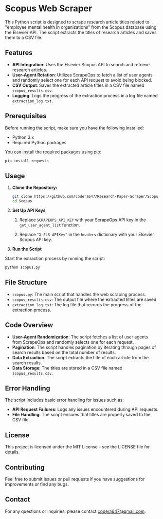# Scopus Web Scraper

This Python script is designed to scrape research article titles related to "employee mental health in organizations" from the Scopus database using the Elsevier API. The script extracts the titles of research articles and saves them to a CSV file.

## Features

- **API Integration**: Uses the Elsevier Scopus API to search and retrieve research articles.
- **User-Agent Rotation**: Utilizes ScrapeOps to fetch a list of user agents and randomly select one for each API request to avoid being blocked.
- **CSV Output**: Saves the extracted article titles in a CSV file named `scopus_results.csv`.
- **Logging**: Logs the progress of the extraction process in a log file named `extraction_log.txt`.

## Prerequisites

Before running the script, make sure you have the following installed:

- Python 3.x
- Required Python packages

You can install the required packages using pip:

```bash
pip install requests
```
## Usage

1. **Clone the Repository:**

   ```bash
   git clone https://github.com/codera647/Research-Paper-Scraper/Scopus.git
   cd Scopus
   ```
2. **Set Up API Keys**

    1. Replace `SCRAPEOPS_API_KEY` with your ScrapeOps API key in the `get_user_agent_list` function.

    2. Replace `"X-ELS-APIKey"` in the `headers` dictionary with your Elsevier Scopus API key.
  
3. **Run the Script**

Start the extraction process by running the script:

```bash
python scopus.py
```
## File Structure

- `scopus.py`: The main script that handles the web scraping process.
- `scopus_results.csv`: The output file where the extracted titles are saved.
- `extraction_log.txt`: The log file that records the progress of the extraction process.

## Code Overview

- **User-Agent Randomization**: The script fetches a list of user agents from ScrapeOps and randomly selects one for each request.
- **Pagination**: The script handles pagination by iterating through pages of search results based on the total number of results.
- **Data Extraction**: The script extracts the title of each article from the search results.
- **Data Storage**: The titles are stored in a CSV file named `scopus_results.csv`.

## Error Handling

The script includes basic error handling for issues such as:

- **API Request Failures**: Logs any issues encountered during API requests.
- **File Handling**: The script ensures that titles are properly saved to the CSV file.

## License

This project is licensed under the MIT License - see the LICENSE file for details.

## Contributing

Feel free to submit issues or pull requests if you have suggestions for improvements or find any bugs.

## Contact

For any questions or inquiries, please contact codera647@gmail.com.
